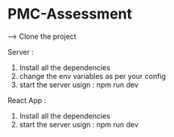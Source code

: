 # PMC-Assessment

--> Clone the project

Server : 
1) Install all the dependencies
2) change the env variables as per your config
3) start the server usign : npm run dev

React App : 
1) Install all the dependencies
2) start the server usign : npm run dev

